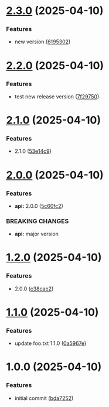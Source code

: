 # [2.3.0](https://github.com/jmckenzie17/semantic-version-2/compare/2.2.0...2.3.0) (2025-04-10)


### Features

* new version ([6195302](https://github.com/jmckenzie17/semantic-version-2/commit/6195302aca2a81aaff50be20050b9ad55ad9c985))

# [2.2.0](https://github.com/jmckenzie17/semantic-version-2/compare/2.1.0...2.2.0) (2025-04-10)


### Features

* test new release version ([7f29750](https://github.com/jmckenzie17/semantic-version-2/commit/7f2975071836374348a3e45588ee1a0fd8f60ceb))

# [2.1.0](https://github.com/jmckenzie17/semantic-version-2/compare/2.0.0...2.1.0) (2025-04-10)


### Features

* 2.1.0 ([53e14c9](https://github.com/jmckenzie17/semantic-version-2/commit/53e14c9a2f6dd4eb49706430810086b2f1cfa5ce))

# [2.0.0](https://github.com/jmckenzie17/semantic-version-2/compare/1.2.0...2.0.0) (2025-04-10)


### Features

* **api:** 2.0.0 ([5c60fc2](https://github.com/jmckenzie17/semantic-version-2/commit/5c60fc230b1745621f68ef8b6974d220056427e6))


### BREAKING CHANGES

* **api:** major version

# [1.2.0](https://github.com/jmckenzie17/semantic-version-2/compare/1.1.0...1.2.0) (2025-04-10)


### Features

* 2.0.0 ([c38cae2](https://github.com/jmckenzie17/semantic-version-2/commit/c38cae2895b3f4803347c0e240aaf9966975e94e))

# [1.1.0](https://github.com/jmckenzie17/semantic-version-2/compare/1.0.0...1.1.0) (2025-04-10)


### Features

* update foo.txt 1.1.0 ([0a5967e](https://github.com/jmckenzie17/semantic-version-2/commit/0a5967e772bba6838dd12da5ac153e2e1fd9f850))

# 1.0.0 (2025-04-10)


### Features

* initial commit ([bda7252](https://github.com/jmckenzie17/semantic-version-2/commit/bda725214080fd6d3997435f0f78c2d201e9efc4))
